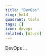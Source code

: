```yaml
---
title: "DevOps"
ring: hold
quadrant: tools
tags: []
icon: devops
related: [Azure]
---
```


DevOps ...
